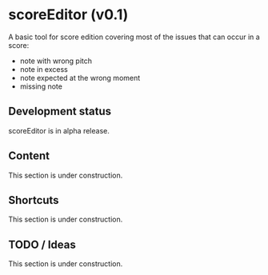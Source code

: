 # scoreEditor (v0.1)
A basic tool for score edition covering most of the issues that can occur in a score:
- note with wrong pitch
- note in excess
- note expected at the wrong moment
- missing note

## Development status
scoreEditor is in alpha release.

## Content
This section is under construction.

## Shortcuts
This section is under construction.

## TODO / Ideas
This section is under construction.



